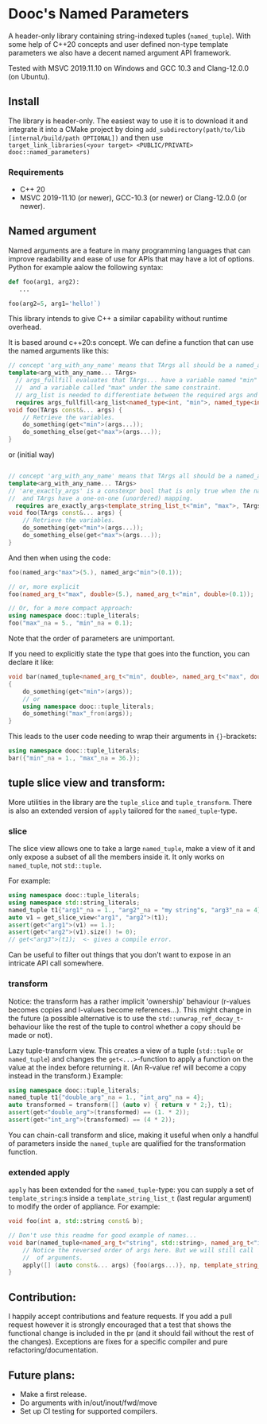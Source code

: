 # Dooc's Named Parameters

A header-only library containing string-indexed tuples (`named_tuple`).
With some help of C++20 concepts and user defined non-type template parameters we also have a decent named
argument API framework.

Tested with MSVC 2019.11.10 on Windows and GCC 10.3 and Clang-12.0.0 (on Ubuntu).

## Install
The library is header-only. The easiest way to use it is to download it and integrate it into a CMake project by
doing `add_subdirectory(path/to/lib [internal/build/path OPTIONAL])` and then use `target_link_libraries(<your target>
<PUBLIC/PRIVATE> dooc::named_parameters)`

### Requirements
- C++ 20
- MSVC 2019-11.10 (or newer), GCC-10.3 (or newer) or Clang-12.0.0 (or newer).

## Named argument

Named arguments are a feature in many programming languages that can improve readability and ease of use for APIs
that may have a lot of options. Python for example aalow the following syntax:
```python
def foo(arg1, arg2):
   ...

foo(arg2=5, arg1='hello!`)
```

This library intends to give C++ a similar capability without runtime overhead.

It is based around c++20:s concept. We can define a function that can use the named arguments like this:

```c++
// concept 'arg_with_any_name' means that TArgs all should be a named_arg_t or similar.
template<arg_with_any_name... TArgs>
  // args_fullfill evaluates that TArgs... have a variable named "min" that can implicitly convert to int
  //  and a variable called "max" under the same constraint.
  // arg_list is needed to differentiate between the required args and the supplied ones.
  requires args_fullfill<arg_list<named_type<int, "min">, named_type<int, "max">>, TArgs...>
void foo(TArgs const&... args) {
    // Retrieve the variables.
    do_something(get<"min">(args...));
    do_something_else(get<"max">(args...));
}
```

or (initial way)
```c++

// concept 'arg_with_any_name' means that TArgs all should be a named_arg_t or similar.
template<arg_with_any_name... TArgs>
// 'are_exactly_args' is a constexpr bool that is only true when the names in the template_string_list_t
//  and TArgs have a one-on-one (unordered) mapping.
  requires are_exactly_args<template_string_list_t<"min", "max">, TArgs...>
void foo(TArgs const&... args) {
    // Retrieve the variables.
    do_something(get<"min">(args...));
    do_something_else(get<"max">(args...));
}
```

And then when using the code:
```c++
foo(named_arg<"max">(5.), named_arg<"min">(0.1));

// or, more explicit
foo(named_arg_t<"max", double>(5.), named_arg_t<"min", double>(0.1));

// Or, for a more compact approach:
using namespace dooc::tuple_literals;
foo("max"_na = 5., "min"_na = 0.1);
```

Note that the order of parameters are unimportant.

If you need to explicitly state the type that goes into the function, you can declare it like:
```c++
void bar(named_tuple<named_arg_t<"min", double>, named_arg_t<"max", double>> const& args)
{
    do_something(get<"min">(args));
    // or
    using namespace dooc::tuple_literals;
    do_something("max"_from(args));
}
```

This leads to the user code needing to wrap their arguments in `{}`-brackets:
```c++
using namespace dooc::tuple_literals;
bar({"min"_na = 1., "max"_na = 36.});
```

## tuple slice view and transform:

More utilities in the library are the `tuple_slice` and `tuple_transform`. There is also an extended
version of `apply` tailored for the `named_tuple`-type.

### slice
The slice view allows one to take a large `named_tuple`, make a view of it and only expose a subset of
all the members inside it. It only works on `named_tuple`, not `std::tuple`.

For example:

```c++
using namespace dooc::tuple_literals;
using namespace std::string_literals;
named_tuple t1{"arg1"_na = 1., "arg2"_na = "my string"s, "arg3"_na = 4};
auto v1 = get_slice_view<"arg1", "arg2">(t1);
assert(get<"arg1">(v1) == 1.);
assert(get<"arg2">(v1).size() != 0);
// get<"arg3">(t1);  <- gives a compile error.
```

Can be useful to filter out things that you don't want to expose in an intricate API call somewhere.

### transform
Notice: the transform has a rather implicit 'ownership' behaviour (r-values becomes copies and l-values
become references...). This might change in the future (a possible alternative is to use the
`std::unwrap_ref_decay_t`-behaviour like the rest of the tuple to control whether a copy should be made
or not).

Lazy tuple-transform view. This creates a view of a tuple (`std::tuple` or `named_tuple`) and changes the
`get<...>`-function to apply a function on the value at the index before returning it. (An R-value ref
will become a copy instead in the transform.)
Example:

```c++
using namespace dooc::tuple_literals;
named_tuple t1{"double_arg"_na = 1., "int_arg"_na = 4};
auto transformed = transform([] (auto v) { return v * 2;}, t1);
assert(get<"double_arg">(transformed) == (1. * 2));
assert(get<"int_arg">(transformed) == (4 * 2));
```

You can chain-call transform and slice, making it useful when only a handful of parameters inside the
`named_tuple` are qualified for the transformation function.

### extended apply
`apply` has been extended for the `named_tuple`-type: you can supply a set of `template_string`:s
inside a `template_string_list_t` (last regular argument) to modify the order
of appliance. For example:
```c++
void foo(int a, std::string const& b);

// Don't use this readme for good example of names...
void bar(named_tuple<named_arg_t<"string", std::string>, named_arg_t<"int", int>> const& np) {
    // Notice the reversed order of args here. But we will still call 'foo' with the correct order
    //  of arguments.
    apply([] (auto const&... args) {foo(args...)}, np, template_string_list_t<"int", "string">{});
}
```

## Contribution:
I happily accept contributions and feature requests. If you add a pull request however it is strongly encouraged that
a test that shows the functional change is included in the pr (and it should fail without the rest of the changes).
Exceptions are fixes for a specific compiler and pure refactoring/documentation.


## Future plans:
- Make a first release.
- Do arguments with in/out/inout/fwd/move
- Set up CI testing for supported compilers.

